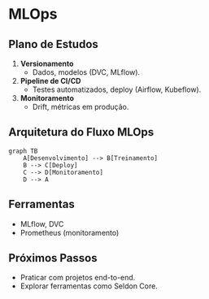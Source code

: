 # MLOps

## Plano de Estudos
1. **Versionamento**
   - Dados, modelos (DVC, MLflow).
2. **Pipeline de CI/CD**
   - Testes automatizados, deploy (Airflow, Kubeflow).
3. **Monitoramento**
   - Drift, métricas em produção.

## Arquitetura do Fluxo MLOps
```mermaid
graph TB
    A[Desenvolvimento] --> B[Treinamento]
    B --> C[Deploy]
    C --> D[Monitoramento]
    D --> A
```

## Ferramentas
- MLflow, DVC
- Prometheus (monitoramento)

## Próximos Passos
- Praticar com projetos end-to-end.
- Explorar ferramentas como Seldon Core.